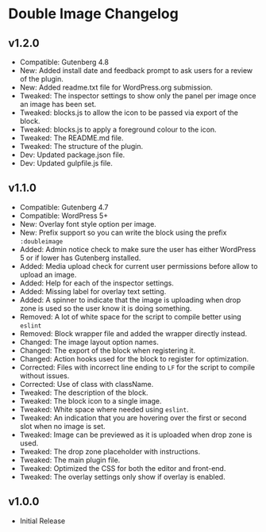 # Double Image Changelog

## v1.2.0
* Compatible: Gutenberg 4.8
* New: Added install date and feedback prompt to ask users for a review of the plugin.
* New: Added readme.txt file for WordPress.org submission.
* Tweaked: The inspector settings to show only the panel per image once an image has been set.
* Tweaked: blocks.js to allow the icon to be passed via export of the block.
* Tweaked: blocks.js to apply a foreground colour to the icon.
* Tweaked: The README.md file.
* Tweaked: The structure of the plugin.
* Dev: Updated package.json file.
* Dev: Updated gulpfile.js file.

## v1.1.0

* Compatible: Gutenberg 4.7
* Compatible: WordPress 5+
* New: Overlay font style option per image.
* New: Prefix support so you can write the block using the prefix `:doubleimage`
* Added: Admin notice check to make sure the user has either WordPress 5 or if lower has Gutenberg installed.
* Added: Media upload check for current user permissions before allow to upload an image.
* Added: Help for each of the inspector settings.
* Added: Missing label for overlay text setting.
* Added: A spinner to indicate that the image is uploading when drop zone is used so the user know it is doing something.
* Removed: A lot of white space for the script to compile better using `eslint`
* Removed: Block wrapper file and added the wrapper directly instead.
* Changed: The image layout option names.
* Changed: The export of the block when registering it.
* Changed: Action hooks used for the block to register for optimization.
* Corrected: Files with incorrect line ending to `LF` for the script to compile without issues.
* Corrected: Use of class with className.
* Tweaked: The description of the block.
* Tweaked: The block icon to a single image.
* Tweaked: White space where needed using `eslint`.
* Tweaked: An indication that you are hovering over the first or second slot when no image is set.
* Tweaked: Image can be previewed as it is uploaded when drop zone is used.
* Tweaked: The drop zone placeholder with instructions.
* Tweaked: The main plugin file.
* Tweaked: Optimized the CSS for both the editor and front-end.
* Tweaked: The overlay settings only show if overlay is enabled.

## v1.0.0

* Initial Release